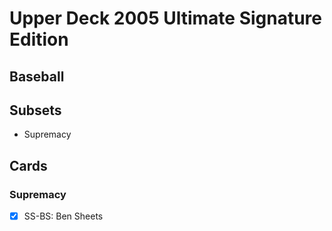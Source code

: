 # Upper Deck 2005 Ultimate Signature Edition
## Baseball

## Subsets

- Supremacy

## Cards

### Supremacy
- [x] SS-BS: Ben Sheets<br>
